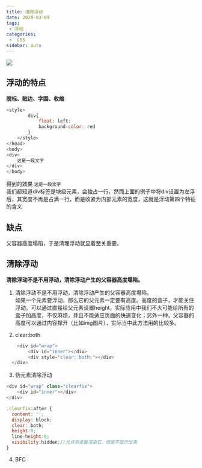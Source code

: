 ```yaml
---
title: 清除浮动
date: 2020-03-09
tags:
 - 浮动
categories:
 -  CSS
sidebar: auto
---
```


![](https://resource.limeili.co/abstract/abstract%20(54).jpg)
<!-- more -->
## 浮动的特点
**脱标、贴边、字围、收缩**
```js
<style>
        div{
            float: left;
            background-color: red
        }
    </style>
</head>
<body>
<div>
    这是一段文字
</div>
</body>
```
得到的效果
`这是一段文字`   
我们都知道div标签是块级元素，会独占一行，然而上面的例子中将div设置为左浮后，其宽度不再是占满一行，而是收紧为内部元素的宽度，这就是浮动第四个特征的含义

## 缺点
父容器高度塌陷，于是清理浮动就显着至关重要。

## 清除浮动
**清除浮动不是不用浮动，清除浮动产生的父容器高度塌陷。**  
1. 清除浮动不是不用浮动，清除浮动产生的父容器高度塌陷。  
如果一个元素要浮动，那么它的父元素一定要有高度。高度的盒子，才能关住浮动。可以通过直接给父元素设置height，实际应用中我们不大可能给所有的盒子加高度，不仅麻烦，并且不能适应页面的快速变化；另外一种，父容器的高度可以通过内容撑开（比如img图片），实际当中此方法用的比较多。

2. clear:both  
```js
	<div id="wrap">
	    <div id="inner"></div>
	    <div style="clear: both;"></div>
  </div>
```

3. 伪元素清除浮动  

```js
<div id="wrap" class="clearfix">
    <div id="inner"></div>
</div>

.clearfix:after {
  content: '';
  display: block;
  clear: both;
  height:0;
  line-height:0;
  visibility:hidden;//允许浏览器渲染它，但是不显示出来
}

```

4. BFC 